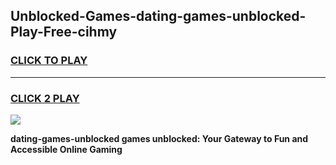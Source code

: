 
## Unblocked-Games-dating-games-unblocked-Play-Free-cihmy
<h3>
<a href="https://premium76.site?title=dating-games-unblocked&ref=22A">CLICK TO PLAY</a></h3>
<hr>

<h3>
<a href="https://premium76.site?title=dating-games-unblocked&ref=22A">CLICK 2 PLAY</a>
  
</h3>

<a href="https://premium76.site?title=dating-games-unblocked&ref=22A"><img src="https://clearcache.store/games.png"></a>


**dating-games-unblocked games unblocked: Your Gateway to Fun and Accessible Online Gaming**
